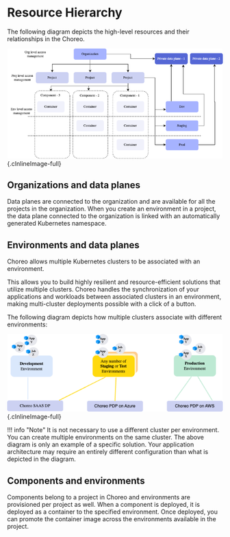 ﻿# Resource Hierarchy

The following diagram depicts the high-level resources and their relationships in the Choreo.

![Resource hierarchy](../assets/img/choreo-concepts/resource-hierarchy.png){.cInlineImage-full}


## Organizations and data planes

Data planes are connected to the organization and are available for all the projects in the organization. When you create an environment in a project, the data plane connected to the organization is linked with an automatically generated Kubernetes namespace.

## Environments and data planes

Choreo allows multiple Kubernetes clusters to be associated with an environment.

This allows you to build highly resilient and resource-efficient solutions that utilize multiple clusters. Choreo handles the synchronization of your applications and workloads between associated clusters in an environment, making multi-cluster deployments possible with a click of a button.

The following diagram depicts how multiple clusters associate with different environments:

![Environments and dataplanes](../assets/img/choreo-concepts/environments-and-dataplanes.png){.cInlineImage-full} 

!!! info "Note"
    It is not necessary to use a different cluster per environment. You can create multiple environments on the same cluster. The above diagram is only an example of a specific solution. Your application architecture may require an entirely different configuration than what is depicted in the diagram.


## Components and environments

Components belong to a project in Choreo and environments are provisioned per project as well. When a component is deployed, it is deployed as a container to the specified environment. Once deployed, you can promote the container image across the environments available in the project.




